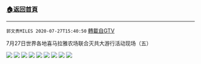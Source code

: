 ﻿###  [:house:返回首頁](https://github.com/ourhimalayas/txt)
---

`郭文贵MILES 2020-07-27T15:40:50` [轉載自GTV](https://gtv.org/web/#/UserInfo/5e596957357cc612d35a8044)

7月27日世界各地喜马拉雅农场联合灭共大游行活动现场（五）

![](https://filegroup.gtv.org/cdn-cgi/image/width=600/https://filegroup.gtv.org/group2/default/20200727/15/40/1/7c6237d7396d26d404142ad0ec9cddb8.jpeg)
![](https://filegroup.gtv.org/cdn-cgi/image/width=600/https://filegroup.gtv.org/group2/default/20200727/15/40/1/b995b6cab6bcfb7129c344c08987b8eb.jpeg)
![](https://filegroup.gtv.org/cdn-cgi/image/width=600/https://filegroup.gtv.org/group2/default/20200727/15/40/1/28e682326aabeec92a50532d5e340f88.jpeg)
![](https://filegroup.gtv.org/cdn-cgi/image/width=600/https://filegroup.gtv.org/group2/default/20200727/15/40/1/83be2ead603963f9e1a76445dbc3244e.jpeg)
![](https://filegroup.gtv.org/cdn-cgi/image/width=600/https://filegroup.gtv.org/group2/default/20200727/15/40/1/33b0ac9c76f85d21d478b01b525f6ac5.jpeg)
![](https://filegroup.gtv.org/cdn-cgi/image/width=600/https://filegroup.gtv.org/group2/default/20200727/15/40/1/e71b12cedb13767f440056a3d4e85a6e.jpeg)
![](https://filegroup.gtv.org/cdn-cgi/image/width=600/https://filegroup.gtv.org/group2/default/20200727/15/40/1/df0004c1d0cf7bc0c734fa688529cfd2.jpeg)
![](https://filegroup.gtv.org/cdn-cgi/image/width=600/https://filegroup.gtv.org/group2/default/20200727/15/40/1/5d9904026c27f97d25671e8301f69c6d.jpeg)
![](https://filegroup.gtv.org/cdn-cgi/image/width=600/https://filegroup.gtv.org/group2/default/20200727/15/40/1/e51d89c7c163362ccf13ff012d3210a8.jpeg)

